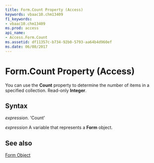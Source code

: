 ```yaml
---
title: Form.Count Property (Access)
keywords: vbaac10.chm13409
f1_keywords:
- vbaac10.chm13409
ms.prod: access
api_name:
- Access.Form.Count
ms.assetid: df11357c-b734-92b0-5793-aa64b4d960ef
ms.date: 06/08/2017
---
```



# Form.Count Property (Access)

You can use the  **Count** property to determine the number of items in a specified collection. Read-only **Integer**.


## Syntax

 _expression_. 'Count'

 _expression_ A variable that represents a **Form** object.


## See also


[Form Object](Access.Form.md)

